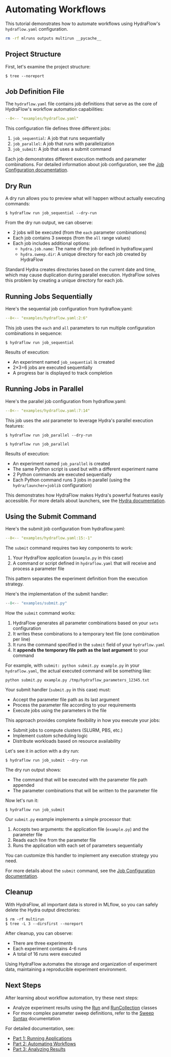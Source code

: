 # Automating Workflows

This tutorial demonstrates how to automate workflows using HydraFlow's `hydraflow.yaml` configuration.

```bash exec="1" workdir="examples"
rm -rf mlruns outputs multirun __pycache__
```

## Project Structure

First, let's examine the project structure:

```console exec="1" source="tabbed-right" workdir="examples" result="nohighlight"
$ tree --noreport
```

## Job Definition File

The `hydraflow.yaml` file contains job definitions that serve as the core of HydraFlow's workflow automation capabilities:

```yaml title="hydraflow.yaml" linenums="1"
--8<-- "examples/hydraflow.yaml"
```

This configuration file defines three different jobs:

1. `job_sequential`: A job that runs sequentially
2. `job_parallel`: A job that runs with parallelization
3. `job_submit`: A job that uses a submit command

Each job demonstrates different execution methods and parameter combinations. For detailed information about job configuration, see the [Job Configuration documentation](../part2-advanced/job-configuration.md).

## Dry Run

A dry run allows you to preview what will happen without actually executing commands:

```console exec="1" source="console" workdir="examples"
$ hydraflow run job_sequential --dry-run
```

From the dry run output, we can observe:

- 2 jobs will be executed (from the `each` parameter combinations)
- Each job contains 3 sweeps (from the `all` range values)
- Each job includes additional options:
    - `hydra.job.name`: The name of the job defined in hydraflow.yaml
    - `hydra.sweep.dir`: A unique directory for each job created by HydraFlow

Standard Hydra creates directories based on the current date and time, which may cause duplication during parallel execution.
HydraFlow solves this problem by creating a unique directory for each job.

## Running Jobs Sequentially

Here's the sequential job configuration from hydraflow.yaml:

```yaml
--8<-- "examples/hydraflow.yaml:2:6"
```

This job uses the `each` and `all` parameters
to run multiple configuration combinations in sequence:

```console exec="1" source="console" workdir="examples"
$ hydraflow run job_sequential
```

Results of execution:

- An experiment named `job_sequential` is created
- 2×3=6 jobs are executed sequentially
- A progress bar is displayed to track completion

## Running Jobs in Parallel

Here's the parallel job configuration from hydraflow.yaml:

```yaml
--8<-- "examples/hydraflow.yaml:7:14"
```

This job uses the `add` parameter to leverage Hydra's parallel execution features:

```console exec="1" source="console" workdir="examples"
$ hydraflow run job_parallel --dry-run
```

```console exec="1" source="console" workdir="examples"
$ hydraflow run job_parallel
```

Results of execution:

- An experiment named `job_parallel` is created
- The same Python script is used but with a different experiment name
- 2 Python commands are executed sequentially
- Each Python command runs 3 jobs in parallel (using the `hydra/launcher=joblib` configuration)

This demonstrates how HydraFlow makes Hydra's powerful features easily accessible. For more details about launchers, see the [Hydra documentation](https://hydra.cc/docs/plugins/joblib_launcher/).

## Using the Submit Command

Here's the submit job configuration from hydraflow.yaml:

```yaml
--8<-- "examples/hydraflow.yaml:15:-1"
```

The `submit` command requires two key components to work:

1. Your HydraFlow application (`example.py` in this case)
2. A command or script defined in `hydraflow.yaml` that will receive and process a parameter file

This pattern separates the experiment definition from the execution strategy.

Here's the implementation of the submit handler:

```python title="submit.py" linenums="1"
--8<-- "examples/submit.py"
```

How the `submit` command works:

1. HydraFlow generates all parameter combinations based on your `sets` configuration
2. It writes these combinations to a temporary text file (one combination per line)
3. It runs the command specified in the `submit` field of your `hydraflow.yaml`
4. It **appends the temporary file path as the last argument** to your command

For example, with `submit: python submit.py example.py` in your `hydraflow.yaml`,
the actual executed command will be something like:
```
python submit.py example.py /tmp/hydraflow_parameters_12345.txt
```

Your submit handler (`submit.py` in this case) must:

- Accept the parameter file path as its last argument
- Process the parameter file according to your requirements
- Execute jobs using the parameters in the file

This approach provides complete flexibility in how you execute your jobs:

- Submit jobs to compute clusters (SLURM, PBS, etc.)
- Implement custom scheduling logic
- Distribute workloads based on resource availability

Let's see it in action with a dry run:

```console exec="1" source="console" workdir="examples"
$ hydraflow run job_submit --dry-run
```

The dry run output shows:

- The command that will be executed with the parameter file path appended
- The parameter combinations that will be written to the parameter file

Now let's run it:

```console exec="1" source="console" workdir="examples"
$ hydraflow run job_submit
```

Our `submit.py` example implements a simple processor that:

1. Accepts two arguments: the application file (`example.py`) and the parameter file
2. Reads each line from the parameter file
3. Runs the application with each set of parameters sequentially

You can customize this handler to implement any execution strategy you need.

For more details about the `submit` command, see the [Job Configuration documentation](../part2-advanced/job-configuration.md#submit).

## Cleanup

With HydraFlow, all important data is stored in MLflow, so you can safely delete the Hydra output directories:

```console exec="1" source="tabbed-right" workdir="examples" result="nohighlight"
$ rm -rf multirun
$ tree -L 3 --dirsfirst --noreport
```

After cleanup, you can observe:

- There are three experiments
- Each experiment contains 4-6 runs
- A total of 16 runs were executed

Using HydraFlow automates the storage and organization of experiment data, maintaining a reproducible experiment environment.

## Next Steps

After learning about workflow automation, try these next steps:

- Analyze experiment results using the [Run](../part3-analysis/run-class.md) and [RunCollection](../part3-analysis/run-collection.md) classes
- For more complex parameter sweep definitions, refer to the [Sweep Syntax](../part2-advanced/sweep-syntax.md) documentation

For detailed documentation, see:

- [Part 1: Running Applications](../part1-applications/index.md)
- [Part 2: Automating Workflows](../part2-advanced/index.md)
- [Part 3: Analyzing Results](../part3-analysis/index.md)